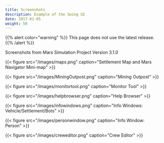 ```yaml
---
title: Screenshots
description: Example of the Swing UI
date: 2017-01-05
weight: 50
---
```


{{% alert color="warning" %}}
This page does not use the latest release.
{{% /alert %}}

Screenshots from Mars Simulation Project Version 3.1.0

{{< figure src="/images/maps.png" caption="Settlement Map and Mars Navigator Mini-map" >}}

{{< figure src="/images/MiningOutpost.png" caption="Mining Outpost" >}}

{{< figure src="/images/monitortool.png" caption="Monitor Tool" >}}

{{< figure src="/images/helpbrowser.png" caption="Help Browser" >}}

{{< figure src="/images/infowindows.png" caption="Info Windows: Vehicle/Settlement/Bots" >}}

{{< figure src="/images/personwindow.png" caption="Info Window: Person" >}}

{{< figure src="/images/creweditor.png" caption="Crew Editor" >}}









